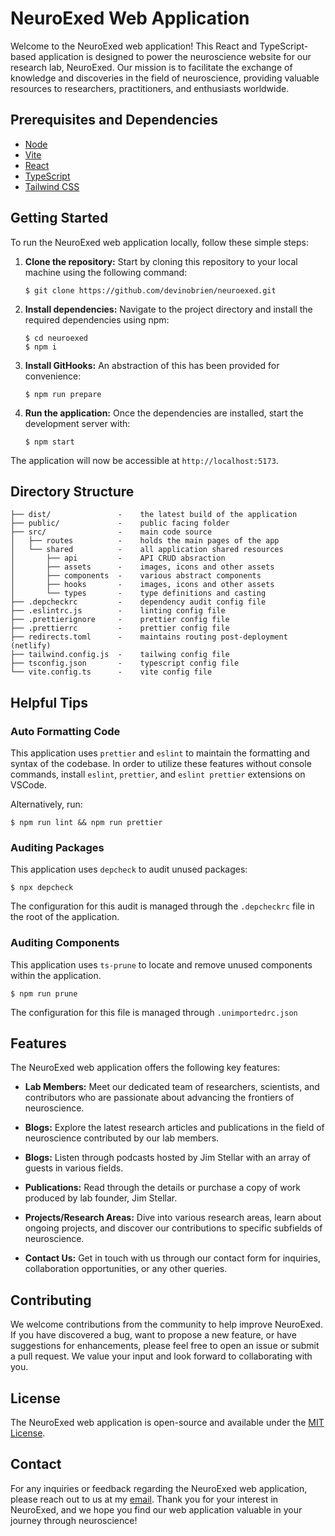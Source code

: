 # NeuroExed Web Application

Welcome to the NeuroExed web application! This React and TypeScript-based application is designed to power the neuroscience website for our research lab, NeuroExed. Our mission is to facilitate the exchange of knowledge and discoveries in the field of neuroscience, providing valuable resources to researchers, practitioners, and enthusiasts worldwide.

## Prerequisites and Dependencies

- [Node](https://nodejs.org/en/download)
- [Vite](https://vitejs.dev/)
- [React](https://react.dev/)
- [TypeScript](https://www.typescriptlang.org/)
- [Tailwind CSS](https://tailwindcss.com/)

## Getting Started

To run the NeuroExed web application locally, follow these simple steps:

1. **Clone the repository:** Start by cloning this repository to your local machine using the following command:

   ```
   $ git clone https://github.com/devinobrien/neuroexed.git
   ```

2. **Install dependencies:** Navigate to the project directory and install the required dependencies using npm:

   ```
   $ cd neuroexed
   $ npm i
   ```

3. **Install GitHooks:** An abstraction of this has been provided for convenience:

   ```
   $ npm run prepare
   ```

4. **Run the application:** Once the dependencies are installed, start the development server with:

   ```
   $ npm start
   ```

The application will now be accessible at `http://localhost:5173`.

## Directory Structure

```
├── dist/               -    the latest build of the application
├── public/             -    public facing folder
├── src/                -    main code source
│   ├── routes          -    holds the main pages of the app
│   └── shared          -    all application shared resources
│       ├── api         -    API CRUD absraction
│       ├── assets      -    images, icons and other assets
│       ├── components  -    various abstract components
│       ├── hooks       -    images, icons and other assets
│       └── types       -    type definitions and casting
├── .depcheckrc         -    dependency audit config file
├── .eslintrc.js        -    linting config file
├── .prettierignore     -    prettier config file
├── .prettierrc         -    prettier config file
├── redirects.toml      -    maintains routing post-deployment (netlify)
├── tailwind.config.js  -    tailwing config file
├── tsconfig.json       -    typescript config file
└── vite.config.ts      -    vite config file
```

## Helpful Tips

### Auto Formatting Code

This application uses `prettier` and `eslint` to maintain the formatting and syntax of the codebase. In order to utilize these features without console commands, install `eslint`, `prettier`, and `eslint prettier` extensions on VSCode.

Alternatively, run:

```
$ npm run lint && npm run prettier
```

### Auditing Packages

This application uses `depcheck` to audit unused packages:

```
$ npx depcheck
```

The configuration for this audit is managed through the `.depcheckrc` file in the root of the application.

### Auditing Components

This application uses `ts-prune` to locate and remove unused components within the application.

```
$ npm run prune
```

The configuration for this file is managed through `.unimportedrc.json`

## Features

The NeuroExed web application offers the following key features:

- **Lab Members:** Meet our dedicated team of researchers, scientists, and contributors who are passionate about advancing the frontiers of neuroscience.

- **Blogs:** Explore the latest research articles and publications in the field of neuroscience contributed by our lab members.

- **Blogs:** Listen through podcasts hosted by Jim Stellar with an array of guests in various fields.

- **Publications:** Read through the details or purchase a copy of work produced by lab founder, Jim Stellar.

- **Projects/Research Areas:** Dive into various research areas, learn about ongoing projects, and discover our contributions to specific subfields of neuroscience.

- **Contact Us:** Get in touch with us through our contact form for inquiries, collaboration opportunities, or any other queries.

## Contributing

We welcome contributions from the community to help improve NeuroExed. If you have discovered a bug, want to propose a new feature, or have suggestions for enhancements, please feel free to open an issue or submit a pull request. We value your input and look forward to collaborating with you.

## License

The NeuroExed web application is open-source and available under the [MIT License](LICENSE).

## Contact

For any inquiries or feedback regarding the NeuroExed web application, please reach out to us at my [email](mailto:devinobrien@icloud.com). Thank you for your interest in NeuroExed, and we hope you find our web application valuable in your journey through neuroscience!
